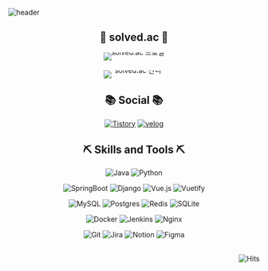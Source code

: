 ![header](https://capsule-render.vercel.app/api?type=waving&color=9ACB34&text=Welcome+to+miyeon's+GitHub!&fontColor=f7f5f5&fontSize=40&animation=twinkling&height=250)

<div align="center">

  ## 🌱 solved.ac 🌱
  
  <div style="margin-bottom: 20px;">
    <div style="display: flex; justify-content: center; align-items: center; gap: 40px;">
      <div style="line-height: 0; margin: 0;">
        <img src="http://mazassumnida.wtf/api/v2/generate_badge?boj=422haha" alt="solved.ac 프로필" style="display: block; margin-bottom: 20px;"/>
        <img src="http://mazandi.herokuapp.com/api?handle=422haha&theme=warm" alt="solved.ac 잔디" style="display: block;"/>
      </div>
    </div>
  </div>

  ## 📚 Social 📚

  [![Tistory](https://img.shields.io/badge/Tistory-000000.svg?style=for-the-badge&logo=tistory&logoColor=white)](https://dev-miyeon.tistory.com/)
  [![velog](https://img.shields.io/badge/Velog-20C997.svg?style=for-the-badge&logo=velog&logoColor=white)](https://velog.io/@422haha/posts)

  ## ⛏️ Skills and Tools ⛏️

  <!-- Programming Languages -->
  ![Java](https://img.shields.io/badge/java-%23ED8B00.svg?style=for-the-badge&logo=openjdk&logoColor=white)
  ![Python](https://img.shields.io/badge/python-3670A0?style=for-the-badge&logo=python&logoColor=ffdd54)

  <!-- Frameworks -->
  ![SpringBoot](https://img.shields.io/badge/springboot-%236DB33F.svg?style=for-the-badge&logo=springboot&logoColor=white)
  ![Django](https://img.shields.io/badge/django-%23092E20.svg?style=for-the-badge&logo=django&logoColor=white)
  ![Vue.js](https://img.shields.io/badge/vuejs-%2335495e.svg?style=for-the-badge&logo=vuedotjs&logoColor=%234FC08D)
  ![Vuetify](https://img.shields.io/badge/Vuetify-1867C0?style=for-the-badge&logo=vuetify&logoColor=AEDDFF)

  <!-- Databases -->
  ![MySQL](https://img.shields.io/badge/mysql-4479A1.svg?style=for-the-badge&logo=mysql&logoColor=white)
  ![Postgres](https://img.shields.io/badge/postgres-%23316192.svg?style=for-the-badge&logo=postgresql&logoColor=white)
  ![Redis](https://img.shields.io/badge/redis-%23DD0031.svg?style=for-the-badge&logo=redis&logoColor=white)
  ![SQLite](https://img.shields.io/badge/sqlite-%2307405e.svg?style=for-the-badge&logo=sqlite&logoColor=white)

  <!-- DevOps -->
  ![Docker](https://img.shields.io/badge/docker-%230db7ed.svg?style=for-the-badge&logo=docker&logoColor=white)
  ![Jenkins](https://img.shields.io/badge/jenkins-%232C5263.svg?style=for-the-badge&logo=jenkins&logoColor=white)
  ![Nginx](https://img.shields.io/badge/nginx-%23009639.svg?style=for-the-badge&logo=nginx&logoColor=white)

  <!-- Version Control & Tools -->
  ![Git](https://img.shields.io/badge/git-%23F05033.svg?style=for-the-badge&logo=git&logoColor=white)
  ![Jira](https://img.shields.io/badge/jira-%230A0FFF.svg?style=for-the-badge&logo=jira&logoColor=white)
  ![Notion](https://img.shields.io/badge/Notion-%23000000.svg?style=for-the-badge&logo=notion&logoColor=white)
  ![Figma](https://img.shields.io/badge/figma-%23F24E1E.svg?style=for-the-badge&logo=figma&logoColor=white)

</div>

<br>

<div align="right">
  <img src="https://hits.seeyoufarm.com/api/count/incr/badge.svg?url=https%3A%2F%2Fgithub.com%2F422haha%2Fhit-counter&count_bg=%239ACB34&title_bg=%23555555&icon=&icon_color=%23E7E7E7&title=GitHub&edge_flat=false" alt="Hits"/>
</div>
